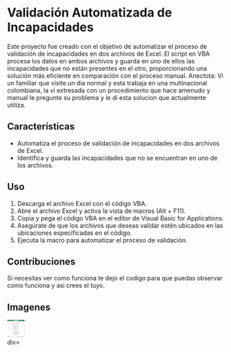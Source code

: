 # Validación Automatizada de Incapacidades

Este proyecto fue creado con el objetivo de automatizar el proceso de validación de incapacidades en dos archivos de Excel. El script en VBA procesa los datos en ambos archivos y guarda en uno de ellos las incapacidades que no están presentes en el otro, proporcionando una solución más eficiente en comparación con el proceso manual.
Anectota:
Vi un familiar que visite un dia normal y esta trabaja en una multinacional colombiana, la vi extresada con un procedimiento que hace amenudo y manual le pregunte su problema y le di esta solucion que actualmente utiliza.

## Características

- Automatiza el proceso de validación de incapacidades en dos archivos de Excel.
- Identifica y guarda las incapacidades que no se encuentran en uno de los archivos.


## Uso

1. Descarga el archivo Excel con el código VBA.
2. Abre el archivo Excel y activa la vista de macros (Alt + F11).
3. Copia y pega el código VBA en el editor de Visual Basic for Applications.
4. Asegúrate de que los archivos que deseas validar estén ubicados en las ubicaciones especificadas en el código.
5. Ejecuta la macro para automatizar el proceso de validación.

## Contribuciones

Si necesitas ver como funciona te dejo el codigo para que puedas observar como funciona y asi crees el tuyo.

## Imagenes
<div>
<img src="https://github.com/Guerrahgv/Excel-VBA-Incapacidades-Automatizacion/blob/master/assets/Form.png" title="Git" **alt="Git" width="40" height="40"/>
</div>div>
